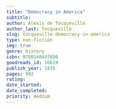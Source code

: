 ```yaml
---
title: "Democracy in America"
subtitle: 
author: Alexis de Tocqueville
author_last: Tocqueville
slug: tocqueville-democracy-in-america
type: non-fiction
img: true
genre: history
isbn: 9780140447606
goodreads_id: 16619
publish_year: 1835
pages: 992
rating: 
date_started:
date_completed:
priority: medium
---
```

